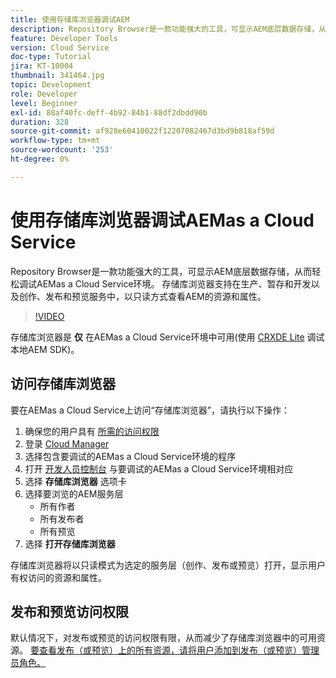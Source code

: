 ```yaml
---
title: 使用存储库浏览器调试AEM
description: Repository Browser是一款功能强大的工具，可显示AEM底层数据存储，从而轻松调试AEMas a Cloud Service环境。
feature: Developer Tools
version: Cloud Service
doc-type: Tutorial
jira: KT-10004
thumbnail: 341464.jpg
topic: Development
role: Developer
level: Beginner
exl-id: 88af40fc-deff-4b92-84b1-88df2dbdd90b
duration: 328
source-git-commit: af928e60410022f12207082467d3bd9b818af59d
workflow-type: tm+mt
source-wordcount: '253'
ht-degree: 0%

---
```


# 使用存储库浏览器调试AEMas a Cloud Service

Repository Browser是一款功能强大的工具，可显示AEM底层数据存储，从而轻松调试AEMas a Cloud Service环境。 存储库浏览器支持在生产、暂存和开发以及创作、发布和预览服务中，以只读方式查看AEM的资源和属性。

>[!VIDEO](https://video.tv.adobe.com/v/341464?quality=12&learn=on)

存储库浏览器是 __仅__ 在AEMas a Cloud Service环境中可用(使用 [CRXDE Lite](../aem-sdk-local-quickstart/other-tools.md#crxde-lite) 调试本地AEM SDK)。

## 访问存储库浏览器

要在AEMas a Cloud Service上访问“存储库浏览器”，请执行以下操作：

1. 确保您的用户具有 [所需的访问权限](https://experienceleague.adobe.com/docs/experience-manager-cloud-service/content/implementing/developer-tools/repository-browser.html#access-prerequisites)
1. 登录 [Cloud Manager](https://my.cloudmanager.adobe.com)
1. 选择包含要调试的AEMas a Cloud Service环境的程序
1. 打开 [开发人员控制台](./developer-console.md) 与要调试的AEMas a Cloud Service环境相对应
1. 选择 __存储库浏览器__ 选项卡
1. 选择要浏览的AEM服务层
   + 所有作者
   + 所有发布者
   + 所有预览
1. 选择 __打开存储库浏览器__

存储库浏览器将以只读模式为选定的服务层（创作、发布或预览）打开，显示用户有权访问的资源和属性。

## 发布和预览访问权限

默认情况下，对发布或预览的访问权限有限，从而减少了存储库浏览器中的可用资源。 [要查看发布（或预览）上的所有资源，请将用户添加到发布（或预览）管理员角色。](https://experienceleague.adobe.com/docs/experience-manager-cloud-service/content/implementing/developer-tools/repository-browser.html#navigate-the-hierarchy)
